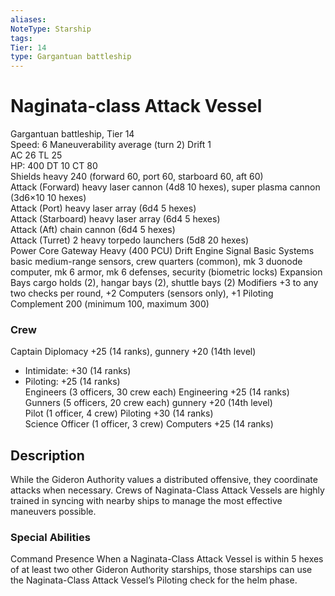 ```yaml
---
aliases: 
NoteType: Starship
tags: 
Tier: 14
type: Gargantuan battleship
---
```


# Naginata-class Attack Vessel

Gargantuan battleship, Tier 14  
Speed: 6
Maneuverability average (turn 2)
Drift 1  
AC 26
TL 25  
HP: 400
DT 10
CT 80  
Shields heavy 240 (forward 60, port 60, starboard 60, aft 60)  
Attack (Forward) heavy laser cannon (4d8
10 hexes), super plasma cannon (3d6×10
10 hexes)  
Attack (Port) heavy laser array (6d4
5 hexes)  
Attack (Starboard) heavy laser array (6d4
5 hexes)  
Attack (Aft) chain cannon (6d4
5 hexes)  
Attack (Turret) 2 heavy torpedo launchers (5d8
20 hexes)  
Power Core Gateway Heavy (400 PCU)
Drift Engine Signal Basic
Systems basic medium-range sensors, crew quarters (common), mk 3 duonode computer, mk 6 armor, mk 6 defenses, security (biometric locks)
Expansion Bays cargo holds (2), hangar bays (2), shuttle bays (2)
Modifiers +3 to any two checks per round, +2 Computers (sensors only), +1 Piloting
Complement 200 (minimum 100, maximum 300)

### Crew

Captain Diplomacy +25 (14 ranks), gunnery +20 (14th level)
  - Intimidate: +30 (14 ranks)
  - Piloting: +25 (14 ranks)  
Engineers (3 officers, 30 crew each) Engineering +25 (14 ranks)  
Gunners (5 officers, 20 crew each) gunnery +20 (14th level)  
Pilot (1 officer, 4 crew) Piloting +30 (14 ranks)  
Science Officer (1 officer, 3 crew) Computers +25 (14 ranks)

## Description

While the Gideron Authority values a distributed offensive, they coordinate attacks when necessary. Crews of Naginata-Class Attack Vessels are highly trained in syncing with nearby ships to manage the most effective maneuvers possible.

### Special Abilities

Command Presence When a Naginata-Class Attack Vessel is within 5 hexes of at least two other Gideron Authority starships, those starships can use the Naginata-Class Attack Vessel’s Piloting check for the helm phase.